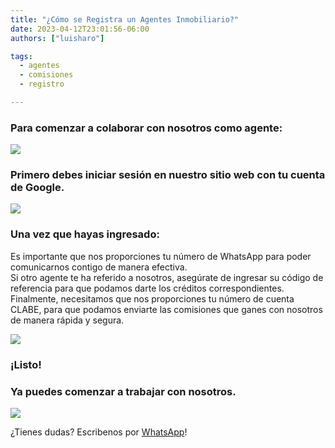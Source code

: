 ```yaml
---
title: "¿Cómo se Registra un Agentes Inmobiliario?"
date: 2023-04-12T23:01:56-06:00
authors: ["luisharo"]

tags:
  - agentes
  - comisiones
  - registro

---
```


### Para comenzar a colaborar con nosotros como agente:

![](../../images/agente-registro/registro.png)

### Primero debes iniciar sesión en nuestro sitio web con tu cuenta de Google.
![](../../images/agente-registro/sesion.png)

### Una vez que hayas ingresado: 
Es importante que nos proporciones tu número de WhatsApp para poder comunicarnos contigo de manera efectiva.  
Si otro agente te ha referido a nosotros, asegúrate de ingresar su código de referencia para que podamos darte los créditos correspondientes.  
Finalmente, necesitamos que nos proporciones tu número de cuenta CLABE, para que podamos enviarte las comisiones que ganes con nosotros de manera rápida y segura. 

![](../../images/agente-registro/datos.png)

### ¡Listo!
### Ya puedes comenzar a trabajar con nosotros.
![](../../images/agente-registro/codigo.png)


¿Tienes dudas? Escribenos por [WhatsApp](http://wa.me/+528717716688)!